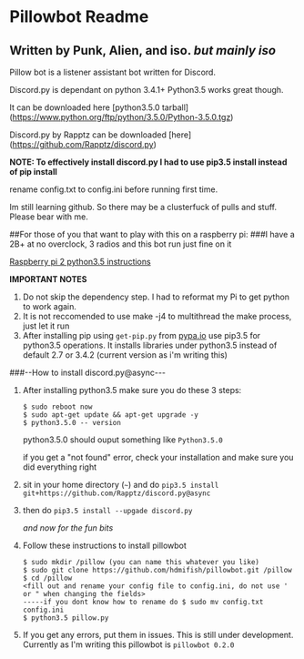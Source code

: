 # Pillowbot Readme
## Written by Punk, Alien, and iso. *but mainly iso* 


Pillow bot is a listener assistant bot written for Discord. 

Discord.py is dependant on python 3.4.1+ Python3.5 works great though. 

It can be downloaded here [python3.5.0 tarball] (https://www.python.org/ftp/python/3.5.0/Python-3.5.0.tgz) 

Discord.py by Rapptz can be downloaded [here] (https://github.com/Rapptz/discord.py)

**NOTE: To effectively install discord.py I had to use pip3.5 install instead of pip install**


rename config.txt to config.ini before running first time. 


Im still learning github. So there may be a clusterfuck of pulls and stuff. Please bear with me. 



##For those of you that want to play with this on a raspberry pi: 
###I have a 2B+ at no overclock, 3 radios and this bot run just fine on it 

[Raspberry pi 2 python3.5 instructions](http://bohdan-danishevsky.blogspot.com/2015/10/building-python-35-on-raspberry-pi-2.html) 

**IMPORTANT NOTES** 
1. Do not skip the dependency step. I had to reformat my Pi to get python to work again. 
2. It is not reccomended to use make -j4 to multithread the make process, just let it run
3. After installing pip using `get-pip.py` from [pypa.io](https://bootstrap.pypa.io/get-pip.py) use pip3.5 for python3.5 operations. It installs libraries under python3.5 instead of default 2.7 or 3.4.2 (current version as i'm writing this) 

###--How to install discord.py@async---

1. After installing python3.5 make sure you do these 3 steps: 

   ```
   $ sudo reboot now
   $ sudo apt-get update && apt-get upgrade -y
   $ python3.5.0 -- version
   ```

   python3.5.0 should ouput something like `Python3.5.0` 

   if you get a "not found" error, check your installation and make sure you did everything right



2. sit in your home directory (`~`) and do `pip3.5 install git+https://github.com/Rapptz/discord.py@async` 
3. then do `pip3.5 install --upgade discord.py`

   *and now for the fun bits* 

4. Follow these instructions to install pillowbot 
   ```
   $ sudo mkdir /pillow (you can name this whatever you like) 
   $ sudo git clone https://github.com/hdmifish/pillowbot.git /pillow
   $ cd /pillow
   <fill out and rename your config file to config.ini, do not use ' or " when changing the fields> 
   -----if you dont know how to rename do $ sudo mv config.txt config.ini 
   $ python3.5 pillow.py 
   ```

5. If you get any errors, put them in issues. This is still under development. Currently as I'm writing this pillowbot is `pillowbot 0.2.0` 
